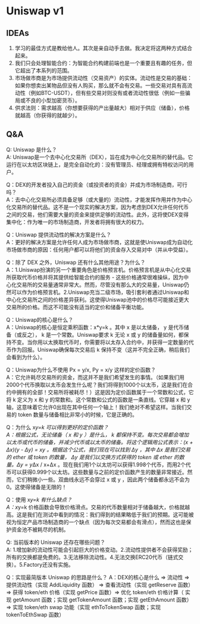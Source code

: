 # Uniswap v1

## IDEAs

1. 学习的最佳方式是教给他人。其次是亲自动手去做。我决定将这两种方式结合起来。
2. 我们只会处理智能合约：为智能合约构建前端也是一个重要且有趣的任务，但它超出了本系列的范围。
3. 市场做市商是为市场提供流动性（交易资产）的实体。流动性是交易的基础：如果你想卖出某物品但没有人购买，那么就不会有交易。一些交易对具有高流动性（例如BTC-USDT），但有些交易对则没有或者流动性很低（例如一些骗局或不良的小型加密货币）。
4. 供求法则：需求越高（你想要获得的产出量越大）相对于供应（储备），价格就越高（你获得的就越少）。

## Q&A

Q: Uniswap 是什么？  
A: Uniswap是一个去中心化交易所（DEX），旨在成为中心化交易所的替代品。它运行在以太坊区块链上，是完全自动化的：没有管理员、经理或拥有特权访问的用户。

Q：DEX的开发者投入自己的资金（或投资者的资金）并成为市场制造商，可行吗？    
A：去中心化交易所必须具备足够（或大量的）流动性，才能发挥作用并作为中心化交易所的替代品。这不是一个现实的解决方案，因为考虑到DEX允许任何代币之间的交易，他们需要大量的资金来提供足够的流动性。此外，这将使DEX变得集中化：作为唯一的市场制造商，开发者将拥有很大的权力。

Q：Uniswap 提供流动性的解决方案是什么？  
A：更好的解决方案是允许任何人成为市场做市商，这就是使Uniswap成为自动化市场做市商的原因：任何用户都可以将他们的资金存入交易对中（并从中受益）。

Q：除了 DEX 之外，Uniswap 还有什么其他用途？为什么？  
A：1.Uniswap扮演的另一个重要角色是价格预言机。价格预言机是从中心化交易所获取代币价格并将其提供给智能合约的服务 - 这些价格通常很难操纵，因为中心化交易所的交易量通常非常大。然而，尽管没有那么大的交易量，Uniswap仍然可以作为价格预言机。2.Uniswap充当二级市场，吸引套利者通过Uniswap和中心化交易所之间的价格差异获利。这使得Uniswap池中的价格尽可能接近更大交易所的价格。而这不可能没有适当的定价和储备平衡功能。

Q：Uniswap的核心是什么？  
A：Uniswap的核心是恒定乘积函数：x*y=k 。其中 x 是以太储备， y 是代币储备（或反之）， k 是一个常数。Uniswap要求 k 无论 x 或 y 的储备量如何，都保持不变。当你用以太换取代币时，你需要将以太存入合约中，并获得一定数量的代币作为回报。Uniswap确保每次交易后 k 保持不变（这并不完全正确，稍后我们会看到为什么）。

Q：Uniswap为什么不使用 Px = y/x, Py = x/y 这样的定价函数？  
A：它允许耗尽交易所的资金，而这并不是我们希望发生的事情。（如果我们用2000个代币换取以太币会发生什么呢？我们将得到1000个以太币，这是我们在合约中拥有的全部！交易所将被耗尽！）这是因为定价函数属于一个常数和公式，它将 k 定义为 x 和 y 的常数和。这个常数和公式的函数是一条直线。它穿越 x 和 y 轴，这意味着它允许0出现在其中任何一个轴上！我们绝对不希望这样。当我们交易的 token 数量与储备相比非常小的时候，它是正确的。

Q：为什么 x*y=k 可以得到更好的定价函数？  
A：根据公式，无论储备（ x 和 y ）是什么， k 都保持不变。每次交易都会增加以太币或代币的储备，并减少代币或以太币的储备。将这个逻辑用公式表示：(x + Δx)(y - Δy) = xy 。根据这个公式，我们现在可以找到 Δy ，其中 Δx 是我们交易的 ether 或 token 的数量， Δy 是我们以交换方式获得的 token 或 ether 的数量。Δy = y*Δx / x+Δx 。现在我们用1个以太坊可以获得1.998个代币，而用2个代币可以获得0.999个以太坊。这些数量与之前的定价函数产生的数量非常接近。然而，它们稍微小一些。双曲线永远不会穿过 x 或 y ，因此两个储备都永远不会为0。这使得储备是无限的！

Q：使用 x*y=k 有什么缺点？  
A：x*y=k 价格函数会导致价格滑点。交易的代币数量相对于储备越大，价格就越高。这是我们在测试中看到的情况：我们得到的结果略低于我们的预期。这可能被视为恒定产品市场制造商的一个缺点（因为每次交易都会有滑点），然而这也是保护资金池不被耗尽的机制。

Q: 当前版本的 Uniswap 还存在哪些问题？  
A: 1.增加新的流动性可能会引起巨大的价格变动。2.流动性提供者不会获得奖励；所有的交换都是免费的。3.无法移除流动性。4.无法交换ERC20代币（链式交换）。5.Factory还没有实施。

Q：实现最简版本 Uniswap 的思路是什么？ 
A：DEX的核心是什么 => 流动性 => 提供流动性（实现 AddLiquidity 函数） => 查看流动性（实现 getReserve 函数）=> 获得 token/eth 价格（实现 getPrice 函数）=> 优化 token/eth 价格计算（ 实现 getAmount 函数；实现 getTokenAmount 函数；实现 getEthAmount 函数） => 实现 token/eth swap 功能（实现 ethToTokenSwap 函数；实现 tokenToEthSwap 函数）